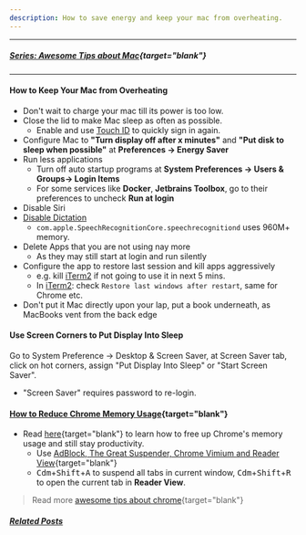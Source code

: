 ```yaml
---
description: How to save energy and keep your mac from overheating.
---
```


---

##### [Series: Awesome Tips about Mac](https://lifelongprogrammer.blogspot.com/search/label/Mac_Series){target="blank"}
<script src="https://lifelongprogrammer.blogspot.com/feeds/posts/default/-/Mac_Series?orderby=updated&amp;alt=json-in-script&amp;callback=series&amp;max-results=20"></script>

---

#### How to Keep Your Mac from Overheating
- Don't wait to charge your mac till its power is too low.
- Close the lid to make Mac sleep as often as possible.
  - Enable and use [Touch ID](https://support.apple.com/en-us/HT207054) to quickly sign in again.
- Configure Mac to **"Turn display off after x minutes"** and **"Put disk to sleep when possible"** at **Preferences -> Energy Saver**
- Run less applications
  - Turn off auto startup programs at **System Preferences -> Users & Groups-> Login Items**
  - For some services like **Docker**, **Jetbrains Toolbox**, go to their preferences to uncheck **Run at login**
- Disable Siri
- [Disable Dictation](https://apple.stackexchange.com/questions/176582/disable-speechrecognitioncore)
  - `com.apple.SpeechRecognitionCore.speechrecognitiond` uses 960M+ memory.
- Delete Apps that you are not using nay more
  - As they may still start at login and run silently
- Configure the app to restore last session and kill apps aggressively
  - e.g. kill [iTerm2](https://lifelongprogrammer.blogspot.com/2018/06/working-effectively-with-iterm.html) if not going to use it in next 5 mins.
  - In [iTerm2](https://lifelongprogrammer.blogspot.com/2018/06/working-effectively-with-iterm.html): check `Restore last windows after restart`, same for Chrome etc.
- Don't put it Mac directly upon your lap, put a book underneath, as MacBooks vent from the back edge

#### Use Screen Corners to Put Display Into Sleep
Go to System Preference -> Desktop & Screen Saver, at Screen Saver tab, click on hot corners, assign "Put Display Into Sleep" or "Start Screen Saver".

- "Screen Saver" requires password to re-login.


#### [How to Reduce Chrome Memory Usage](https://lifelongprogrammer.blogspot.com/2019/03/how-to-speed-up-google-chrome.html){target="blank"}
- Read [here](https://lifelongprogrammer.blogspot.com/2019/03/how-to-speed-up-google-chrome.html){target="blank"} to learn how to free up Chrome's memory usage and still stay productivity.
  - Use [AdBlock, The Great Suspender, Chrome Vimium and Reader View](https://lifelongprogrammer.blogspot.com/2019/03/how-to-speed-up-google-chrome.html){target="blank"}
  - <kbd>Cdm</kbd>+<kbd>Shift</kbd>+<kbd>A</kbd> to suspend all tabs in current window, <kbd>Cdm</kbd>+<kbd>Shift</kbd>+<kbd>R</kbd> to open the current tab in **Reader View**.

> Read more [awesome tips about chrome](https://lifelongprogrammer.blogspot.com/2018/06/awesome-tips-about-chrome.html){target="blank"}


##### [Related Posts](https://lifelongprogrammer.blogspot.com/search/label/Mac)<a name="related"></a>
<script src="https://lifelongprogrammer.blogspot.com/feeds/posts/default/-/Mac?orderby=updated&amp;alt=json-in-script&amp;callback=weightedRandomRelatedPosts&amp;max-results=20"></script>
<script src="https://lifelongprogrammer.blogspot.com/feeds/posts/default/-/Dev Tips?orderby=updated&amp;alt=json-in-script&amp;callback=weightedRandomRelatedPosts&amp;max-results=20"></script>